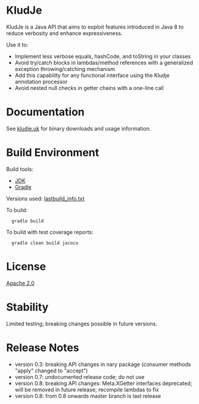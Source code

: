 KludJe
======

KludJe is a Java API that aims to exploit features introduced in Java 8 to reduce verbosity and enhance expressiveness.

Use it to:
- Implement less verbose equals, hashCode, and toString in your classes
- Avoid try/catch blocks in lambdas/method references with a generalized exception throwing/catching mechanism
 - Add this capability for any functional interface using the Kludje annotation processor
- Avoid nested null checks in getter chains with a one-line call

Documentation
=============

See [kludje.uk](http://kludje.uk) for binary downloads and usage information.

Build Environment
=================

Build tools:

 - [JDK](http://www.oracle.com/technetwork/java/javase/downloads/index.html)
 - [Gradle](https://gradle.org/gradle-download/)

Versions used: [lastbuild_info.txt](/mcdiae/kludje/blob/master/lastbuild_info.txt)

To build:

```
  gradle build
```

To build with test coverage reports:

```
  gradle clean build jacoco
```

License
=======

[Apache 2.0](https://github.com/mcdiae/kludje/blob/master/LICENSE)

Stability
=========

Limited testing; breaking changes possible in future versions.

Release Notes
=============
 - version 0.3: breaking API changes in nary package (consumer methods "apply" changed to "accept")
 - version 0.7: undocumented release code; do not use
 - version 0.8: breaking API changes: Meta.XGetter interfaces deprecated; will be removed in future release; recompile lambdas to fix
 - version 0.8: from 0.8 onwards master branch is last release
